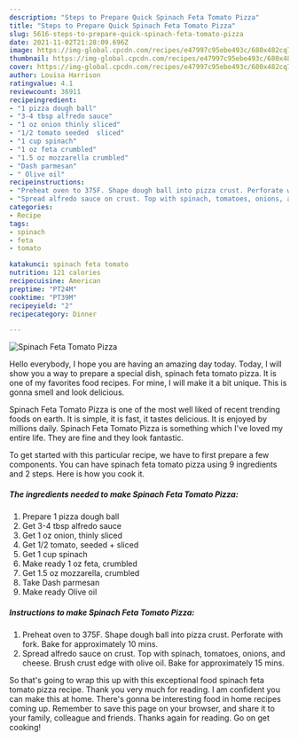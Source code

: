 ```yaml
---
description: "Steps to Prepare Quick Spinach Feta Tomato Pizza"
title: "Steps to Prepare Quick Spinach Feta Tomato Pizza"
slug: 5616-steps-to-prepare-quick-spinach-feta-tomato-pizza
date: 2021-11-02T21:28:09.696Z
image: https://img-global.cpcdn.com/recipes/e47997c95ebe493c/680x482cq70/spinach-feta-tomato-pizza-recipe-main-photo.jpg
thumbnail: https://img-global.cpcdn.com/recipes/e47997c95ebe493c/680x482cq70/spinach-feta-tomato-pizza-recipe-main-photo.jpg
cover: https://img-global.cpcdn.com/recipes/e47997c95ebe493c/680x482cq70/spinach-feta-tomato-pizza-recipe-main-photo.jpg
author: Louisa Harrison
ratingvalue: 4.1
reviewcount: 36911
recipeingredient:
- "1 pizza dough ball"
- "3-4 tbsp alfredo sauce"
- "1 oz onion thinly sliced"
- "1/2 tomato seeded  sliced"
- "1 cup spinach"
- "1 oz feta crumbled"
- "1.5 oz mozzarella crumbled"
- "Dash parmesan"
- " Olive oil"
recipeinstructions:
- "Preheat oven to 375F. Shape dough ball into pizza crust. Perforate with fork. Bake for approximately 10 mins."
- "Spread alfredo sauce on crust. Top with spinach, tomatoes, onions, and cheese. Brush crust edge with olive oil. Bake for approximately 15 mins."
categories:
- Recipe
tags:
- spinach
- feta
- tomato

katakunci: spinach feta tomato 
nutrition: 121 calories
recipecuisine: American
preptime: "PT24M"
cooktime: "PT39M"
recipeyield: "2"
recipecategory: Dinner

---
```



![Spinach Feta Tomato Pizza](https://img-global.cpcdn.com/recipes/e47997c95ebe493c/680x482cq70/spinach-feta-tomato-pizza-recipe-main-photo.jpg)

Hello everybody, I hope you are having an amazing day today. Today, I will show you a way to prepare a special dish, spinach feta tomato pizza. It is one of my favorites food recipes. For mine, I will make it a bit unique. This is gonna smell and look delicious.

Spinach Feta Tomato Pizza is one of the most well liked of recent trending foods on earth. It is simple, it is fast, it tastes delicious. It is enjoyed by millions daily. Spinach Feta Tomato Pizza is something which I've loved my entire life. They are fine and they look fantastic.




To get started with this particular recipe, we have to first prepare a few components. You can have spinach feta tomato pizza using 9 ingredients and 2 steps. Here is how you cook it.

<!--inarticleads1-->

##### The ingredients needed to make Spinach Feta Tomato Pizza:

1. Prepare 1 pizza dough ball
1. Get 3-4 tbsp alfredo sauce
1. Get 1 oz onion, thinly sliced
1. Get 1/2 tomato, seeded + sliced
1. Get 1 cup spinach
1. Make ready 1 oz feta, crumbled
1. Get 1.5 oz mozzarella, crumbled
1. Take Dash parmesan
1. Make ready  Olive oil




<!--inarticleads2-->

##### Instructions to make Spinach Feta Tomato Pizza:

1. Preheat oven to 375F. Shape dough ball into pizza crust. Perforate with fork. Bake for approximately 10 mins.
1. Spread alfredo sauce on crust. Top with spinach, tomatoes, onions, and cheese. Brush crust edge with olive oil. Bake for approximately 15 mins.




So that's going to wrap this up with this exceptional food spinach feta tomato pizza recipe. Thank you very much for reading. I am confident you can make this at home. There's gonna be interesting food in home recipes coming up. Remember to save this page on your browser, and share it to your family, colleague and friends. Thanks again for reading. Go on get cooking!
